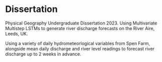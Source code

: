 # Dissertation
Physical Geography Undergraduate Dissertation 2023. Using Multivariate Multistep LSTMs to generate river discharge forecasts on the River Aire, Leeds, UK.

Using a variety of daily hydrometeorlogical variables from Spen Farm, alongside mean daily discharge and river level readings to forecast river discharge up to 2 weeks in advance.
